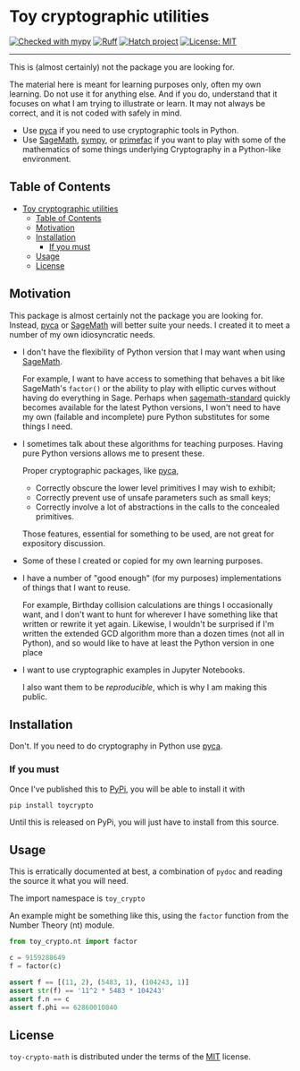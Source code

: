 # Toy cryptographic utilities

[![Checked with mypy](http://www.mypy-lang.org/static/mypy_badge.svg)](http://mypy-lang.org/)
[![Ruff](https://img.shields.io/endpoint?url=https://raw.githubusercontent.com/charliermarsh/ruff/main/assets/badge/v0.json)](https://docs.astral.sh/ruff/)
[![Hatch project](https://img.shields.io/badge/%F0%9F%A5%9A-Hatch-4051b5.svg)](https://hatch.pypa.io/latest/)
[![License: MIT](https://img.shields.io/badge/license-MIT-C06524)](https://github.com/jpgoldberg/toy-crypto-math/blob/main/LICENSE.txt)

----


This is (almost certainly) not the package you are looking for.

The material here is meant for learning purposes only, often my own learning.
Do not use it for anything else. And if you do, understand that it focuses on what
I am trying to illustrate or learn.
It may not always be correct, and it is not coded with safely in mind.

- Use [pyca] if you need to use cryptographic tools in Python.
- Use [SageMath], [sympy], or [primefac] if you want to play with some of the mathematics of some things underlying Cryptography in
a Python-like environment.

[pyca]: https://cryptography.io
[SageMath]: https://doc.sagemath.org/
[sympy]: https://www.sympy.org/en/
[primefac]: https://pypi.org/project/primefac/
[PyPi]: https://pypi.org/

## Table of Contents

- [Toy cryptographic utilities](#toy-cryptographic-utilities)
  - [Table of Contents](#table-of-contents)
  - [Motivation](#motivation)
  - [Installation](#installation)
    - [If you must](#if-you-must)
  - [Usage](#usage)
  - [License](#license)

## Motivation

This package is almost certainly not the package you are looking for.
Instead, [pyca] or [SageMath] will better suite your needs.
I created it to meet a number of my own idiosyncratic  needs.

- I don't have the flexibility of Python version that I may want when using [SageMath].

  For example, I want to have access to something that behaves a bit like SageMath's `factor()`
  or the ability to play with elliptic curves without having do everything in Sage.
  Perhaps when [sagemath-standard](https://pypi.org/project/sagemath-standard/) quickly becomes available for the latest Python versions, I won't need to have my own (failable and incomplete) pure Python substitutes for some things I need.

- I sometimes talk about these algorithms for teaching purposes. Having pure Python versions allows me to present these.

  Proper cryptographic packages, like [pyca],

  - Correctly obscure the lower level primitives I may wish to exhibit;
  - Correctly prevent use of unsafe parameters such as small keys;
  - Correctly involve a lot of abstractions in the calls to the concealed primitives.

  Those features, essential for something to be used, are not great for expository discussion.

- Some of these I created or copied for my own learning purposes.

- I have a number of "good enough" (for my purposes) implementations of things that I want to reuse.

  For example, Birthday collision calculations are things I occasionally want, and I don't want to hunt for wherever I have something like that written or rewrite it yet again.
  Likewise, I wouldn't be surprised if I'm written the extended GCD algorithm more than a dozen times
  (not all in Python), and so would like to have at least the Python version in one place

- I want to use cryptographic examples in Jupyter Notebooks.

  I also want them to be _reproducible_, which is why I am making this public.

## Installation

Don't. If you need to do cryptography in Python use [pyca].

### If you must

Once I've published this to [PyPi], you will be able to install it with

```console
pip install toycrypto
```

Until this is released on PyPi, you will just have to install from this source.

## Usage

This is erratically documented at best, a combination of `pydoc` and reading the source it what you will need.

The import namespace is `toy_crypto`

An example might be something like this,
using the `factor` function from the Number Theory (nt) module.

```python
from toy_crypto.nt import factor

c = 9159288649
f = factor(c)

assert f == [(11, 2), (5483, 1), (104243, 1)]
assert str(f) == '11^2 * 5483 * 104243'
assert f.n == c
assert f.phi == 62860010840
```

## License

`toy-crypto-math` is distributed under the terms of the [MIT](https://spdx.org/licenses/MIT.html) license.
